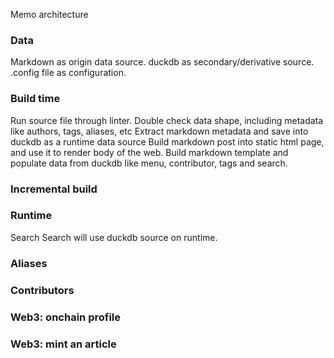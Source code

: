Memo architecture

### Data
Markdown as origin data source.
duckdb as secondary/derivative source.
.config file as configuration.

### Build time
Run source file through linter.
Double check data shape, including metadata like authors, tags, aliases, etc
Extract markdown metadata and save into duckdb as a runtime data source
Build markdown post into static html page, and use it to render body of the web.
Build markdown template and populate data from duckdb like menu, contributor, tags and search.

### Incremental build


### Runtime
Search
Search will use duckdb source on runtime.

### Aliases


### Contributors


### Web3: onchain profile


### Web3: mint an article
